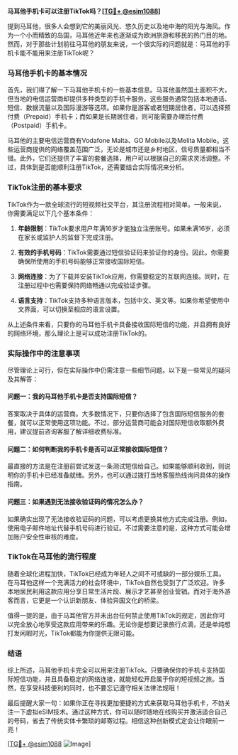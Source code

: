 **马耳他手机卡可以注册TikTok吗？[[TG💪+ @esim1088](https://t.me/s/esim1088)]**

提到马耳他，很多人会想到它的美丽风光、悠久历史以及地中海的阳光与海风。作为一个小而精致的岛国，马耳他近年来也逐渐成为欧洲旅游和移民的热门目的地。然而，对于那些计划前往马耳他的朋友来说，一个很实际的问题就是：马耳他的手机卡能不能用来注册TikTok呢？

### 马耳他手机卡的基本情况

首先，我们得了解一下马耳他手机卡的一些基本信息。马耳他虽然国土面积不大，但当地的电信运营商却提供多种类型的手机卡服务。这些服务通常包括本地通话、短信、数据流量以及国际漫游等选项。如果你是游客或者短期居住者，可以选择预付费（Prepaid）手机卡；而如果是长期居住者，则可能需要办理后付费（Postpaid）手机卡。

马耳他的主要电信运营商有Vodafone Malta、GO Mobile以及Melita Mobile。这些运营商提供的网络覆盖范围广泛，无论是城市还是乡村地区，信号质量都相当不错。此外，它们还提供了丰富的套餐选择，用户可以根据自己的需求灵活调整。不过，具体到是否能顺利注册TikTok，还需要结合实际情况来分析。

### TikTok注册的基本要求

TikTok作为一款全球流行的短视频社交平台，其注册流程相对简单。一般来说，你需要满足以下几个基本条件：

1. **年龄限制**：TikTok要求用户年满16岁才能独立注册账号。如果未满16岁，必须在家长或监护人的监督下完成注册。
   
2. **有效的手机号码**：TikTok需要通过短信验证码来验证你的身份。因此，你需要确保所使用的手机号码能够正常接收国际短信。

3. **网络连接**：为了下载并安装TikTok应用，你需要稳定的互联网连接。同时，在注册过程中也需要保持网络畅通以完成验证步骤。

4. **语言支持**：TikTok支持多种语言版本，包括中文、英文等。如果你希望使用中文界面，可以切换至相应的语言设置。

从上述条件来看，只要你的马耳他手机卡具备接收国际短信的功能，并且拥有良好的网络环境，那么理论上是可以成功注册TikTok的。

### 实际操作中的注意事项

尽管理论上可行，但在实际操作中仍需注意一些细节问题。以下是一些常见的疑问及其解答：

#### 问题一：我的马耳他手机卡是否支持国际短信？
答案取决于具体的运营商。大多数情况下，只要你选择了包含国际短信服务的套餐，就可以正常使用这项功能。不过，部分运营商可能会对国际短信收取额外费用，建议提前咨询客服了解详细收费标准。

#### 问题二：如何判断我的手机卡是否可以正常接收国际短信？
最直接的方法是在注册前尝试发送一条测试短信给自己。如果能够顺利收到，则说明你的手机卡已经准备就绪。另外，也可以通过拨打当地客服热线询问具体的操作指南。

#### 问题三：如果遇到无法接收验证码的情况怎么办？
如果确实出现了无法接收验证码的问题，可以考虑更换其他方式完成注册。例如，使用电子邮件地址代替手机号码进行验证。不过需要注意的是，这种方式可能会增加账户安全性审核的难度。

### TikTok在马耳他的流行程度

随着全球化进程加快，TikTok已经成为年轻人之间不可或缺的一部分娱乐工具。在马耳他这样一个充满活力的社会环境中，TikTok自然也受到了广泛欢迎。许多本地居民利用这款应用分享日常生活片段、展示才艺甚至创业营销。而对于海外游客而言，它更是一个认识新朋友、体验异国文化的桥梁。

值得一提的是，由于马耳他官方并未出台任何禁止使用TikTok的规定，因此你可以完全放心地享受这款应用带来的乐趣。无论你是想要记录旅行点滴，还是单纯想打发闲暇时光，TikTok都能为你提供无限可能。

### 结语

综上所述，马耳他手机卡完全可以用来注册TikTok。只要确保你的手机卡支持国际短信功能，并且具备稳定的网络连接，就能轻松开启属于你的短视频之旅。当然，在享受科技便利的同时，也不要忘记遵守相关法律法规哦！

最后提醒大家一句：如果你正在寻找更加便捷的方式来获取马耳他手机卡，不妨关注一下虚拟eSIM技术。通过这种方式，你可以随时随地在线购买并激活适合自己的号码，省去了传统实体卡繁琐的邮寄过程。相信这种创新模式定会让你眼前一亮！

[[TG💪+ @esim1088](https://t.me/s/esim1088) ![Image](https://i.postimg.cc/4NQfJmqS/Snipaste-2025-05-13-00-14-12.png)]